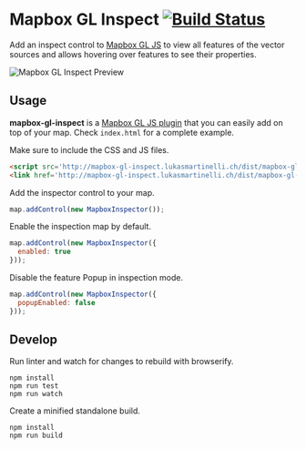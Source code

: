 # Mapbox GL Inspect [![Build Status](https://travis-ci.org/lukasmartinelli/mapbox-gl-inspect.svg?branch=master)](https://travis-ci.org/lukasmartinelli/mapbox-gl-inspect)

Add an inspect control to [Mapbox GL JS](https://github.com/mapbox/mapbox-gl-js) to view all features
of the vector sources and allows hovering over features to see their properties.

![Mapbox GL Inspect Preview](https://cloud.githubusercontent.com/assets/1288339/21744637/11759412-d51a-11e6-9581-f26741fcd182.gif)

## Usage

**mapbox-gl-inspect** is a [Mapbox GL JS plugin](https://www.mapbox.com/blog/build-mapbox-gl-js-plugins/) that you can easily add on top of your map. Check `index.html` for a complete example.

Make sure to include the CSS and JS files.

```html
<script src='http://mapbox-gl-inspect.lukasmartinelli.ch/dist/mapbox-gl-inspect.min.js'></script>
<link href='http://mapbox-gl-inspect.lukasmartinelli.ch/dist/mapbox-gl-inspect.css' rel='stylesheet' />
```

Add the inspector control to your map.

```javascript
map.addControl(new MapboxInspector());
```

Enable the inspection map by default.

```javascript
map.addControl(new MapboxInspector({
  enabled: true
}));
```

Disable the feature Popup in inspection mode.

```javascript
map.addControl(new MapboxInspector({
  popupEnabled: false
}));
```

## Develop

Run linter and watch for changes to rebuild with browserify.

```
npm install
npm run test
npm run watch
```

Create a minified standalone build.

```
npm install
npm run build
```
